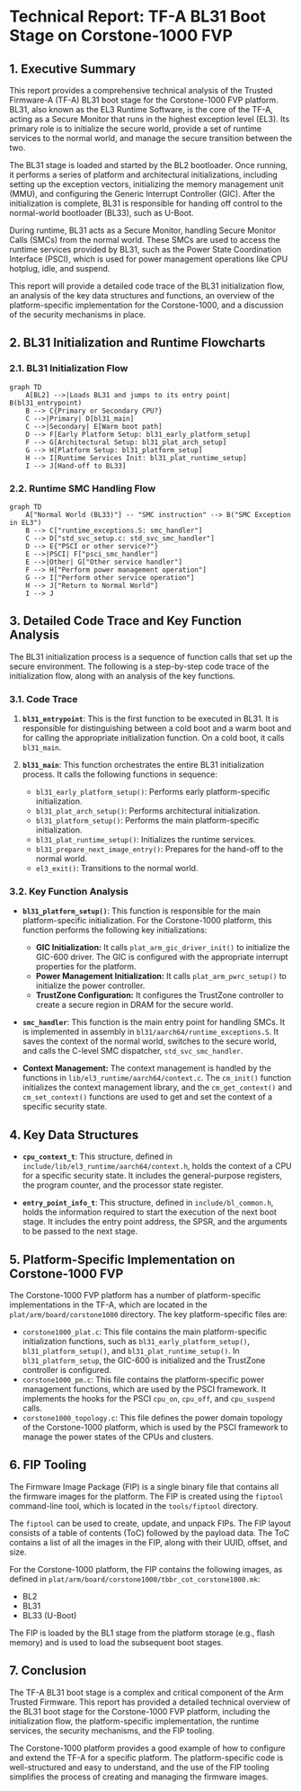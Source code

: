 # Technical Report: TF-A BL31 Boot Stage on Corstone-1000 FVP

## 1. Executive Summary

This report provides a comprehensive technical analysis of the Trusted Firmware-A (TF-A) BL31 boot stage for the Corstone-1000 FVP platform. BL31, also known as the EL3 Runtime Software, is the core of the TF-A, acting as a Secure Monitor that runs in the highest exception level (EL3). Its primary role is to initialize the secure world, provide a set of runtime services to the normal world, and manage the secure transition between the two.

The BL31 stage is loaded and started by the BL2 bootloader. Once running, it performs a series of platform and architectural initializations, including setting up the exception vectors, initializing the memory management unit (MMU), and configuring the Generic Interrupt Controller (GIC). After the initialization is complete, BL31 is responsible for handing off control to the normal-world bootloader (BL33), such as U-Boot.

During runtime, BL31 acts as a Secure Monitor, handling Secure Monitor Calls (SMCs) from the normal world. These SMCs are used to access the runtime services provided by BL31, such as the Power State Coordination Interface (PSCI), which is used for power management operations like CPU hotplug, idle, and suspend.

This report will provide a detailed code trace of the BL31 initialization flow, an analysis of the key data structures and functions, an overview of the platform-specific implementation for the Corstone-1000, and a discussion of the security mechanisms in place.

## 2. BL31 Initialization and Runtime Flowcharts

### 2.1. BL31 Initialization Flow

```mermaid
graph TD
    A[BL2] -->|Loads BL31 and jumps to its entry point| B(bl31_entrypoint)
    B --> C{Primary or Secondary CPU?}
    C -->|Primary| D[bl31_main]
    C -->|Secondary| E[Warm boot path]
    D --> F[Early Platform Setup: bl31_early_platform_setup]
    F --> G[Architectural Setup: bl31_plat_arch_setup]
    G --> H[Platform Setup: bl31_platform_setup]
    H --> I[Runtime Services Init: bl31_plat_runtime_setup]
    I --> J[Hand-off to BL33]
```

### 2.2. Runtime SMC Handling Flow

```mermaid
graph TD
    A["Normal World (BL33)"] -- "SMC instruction" --> B("SMC Exception in EL3")
    B --> C["runtime_exceptions.S: smc_handler"]
    C --> D["std_svc_setup.c: std_svc_smc_handler"]
    D --> E{"PSCI or other service?"}
    E -->|PSCI| F["psci_smc_handler"]
    E -->|Other| G["Other service handler"]
    F --> H["Perform power management operation"]
    G --> I["Perform other service operation"]
    H --> J["Return to Normal World"]
    I --> J
```

## 3. Detailed Code Trace and Key Function Analysis

The BL31 initialization process is a sequence of function calls that set up the secure environment. The following is a step-by-step code trace of the initialization flow, along with an analysis of the key functions.

### 3.1. Code Trace

1.  **`bl31_entrypoint`**: This is the first function to be executed in BL31. It is responsible for distinguishing between a cold boot and a warm boot and for calling the appropriate initialization function. On a cold boot, it calls `bl31_main`.

2.  **`bl31_main`**: This function orchestrates the entire BL31 initialization process. It calls the following functions in sequence:
    *   `bl31_early_platform_setup()`: Performs early platform-specific initialization.
    *   `bl31_plat_arch_setup()`: Performs architectural initialization.
    *   `bl31_platform_setup()`: Performs the main platform-specific initialization.
    *   `bl31_plat_runtime_setup()`: Initializes the runtime services.
    *   `bl31_prepare_next_image_entry()`: Prepares for the hand-off to the normal world.
    *   `el3_exit()`: Transitions to the normal world.

### 3.2. Key Function Analysis

*   **`bl31_platform_setup()`**: This function is responsible for the main platform-specific initialization. For the Corstone-1000 platform, this function performs the following key initializations:
    *   **GIC Initialization:** It calls `plat_arm_gic_driver_init()` to initialize the GIC-600 driver. The GIC is configured with the appropriate interrupt properties for the platform.
    *   **Power Management Initialization:** It calls `plat_arm_pwrc_setup()` to initialize the power controller.
    *   **TrustZone Configuration:** It configures the TrustZone controller to create a secure region in DRAM for the secure world.

*   **`smc_handler`**: This function is the main entry point for handling SMCs. It is implemented in assembly in `bl31/aarch64/runtime_exceptions.S`. It saves the context of the normal world, switches to the secure world, and calls the C-level SMC dispatcher, `std_svc_smc_handler`.

*   **Context Management:** The context management is handled by the functions in `lib/el3_runtime/aarch64/context.c`. The `cm_init()` function initializes the context management library, and the `cm_get_context()` and `cm_set_context()` functions are used to get and set the context of a specific security state.

## 4. Key Data Structures

*   **`cpu_context_t`**: This structure, defined in `include/lib/el3_runtime/aarch64/context.h`, holds the context of a CPU for a specific security state. It includes the general-purpose registers, the program counter, and the processor state register.

*   **`entry_point_info_t`**: This structure, defined in `include/bl_common.h`, holds the information required to start the execution of the next boot stage. It includes the entry point address, the SPSR, and the arguments to be passed to the next stage.

## 5. Platform-Specific Implementation on Corstone-1000 FVP

The Corstone-1000 FVP platform has a number of platform-specific implementations in the TF-A, which are located in the `plat/arm/board/corstone1000` directory. The key platform-specific files are:

*   `corstone1000_plat.c`: This file contains the main platform-specific initialization functions, such as `bl31_early_platform_setup()`, `bl31_platform_setup()`, and `bl31_plat_runtime_setup()`. In `bl31_platform_setup`, the GIC-600 is initialized and the TrustZone controller is configured.
*   `corstone1000_pm.c`: This file contains the platform-specific power management functions, which are used by the PSCI framework. It implements the hooks for the PSCI `cpu_on`, `cpu_off`, and `cpu_suspend` calls.
*   `corstone1000_topology.c`: This file defines the power domain topology of the Corstone-1000 platform, which is used by the PSCI framework to manage the power states of the CPUs and clusters.

## 6. FIP Tooling

The Firmware Image Package (FIP) is a single binary file that contains all the firmware images for the platform. The FIP is created using the `fiptool` command-line tool, which is located in the `tools/fiptool` directory.

The `fiptool` can be used to create, update, and unpack FIPs. The FIP layout consists of a table of contents (ToC) followed by the payload data. The ToC contains a list of all the images in the FIP, along with their UUID, offset, and size.

For the Corstone-1000 platform, the FIP contains the following images, as defined in `plat/arm/board/corstone1000/tbbr_cot_corstone1000.mk`:

*   BL2
*   BL31
*   BL33 (U-Boot)

The FIP is loaded by the BL1 stage from the platform storage (e.g., flash memory) and is used to load the subsequent boot stages.

## 7. Conclusion

The TF-A BL31 boot stage is a complex and critical component of the Arm Trusted Firmware. This report has provided a detailed technical overview of the BL31 boot stage for the Corstone-1000 FVP platform, including the initialization flow, the platform-specific implementation, the runtime services, the security mechanisms, and the FIP tooling.

The Corstone-1000 platform provides a good example of how to configure and extend the TF-A for a specific platform. The platform-specific code is well-structured and easy to understand, and the use of the FIP tooling simplifies the process of creating and managing the firmware images.
